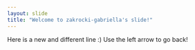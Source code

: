 ```yaml
---
layout: slide
title: "Welcome to zakrocki-gabriella's slide!"
---
```

Here is a new and different line :)
Use the left arrow to go back!
